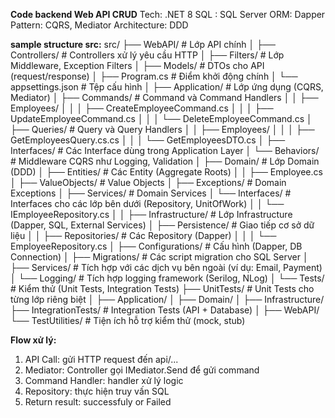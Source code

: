 **Code backend Web API CRUD**
Tech:  .NET 8
SQL : SQL Server
ORM: Dapper
Pattern: CQRS, Mediator
Architecture: DDD

**sample structure src:**
src/
├── WebAPI/                     # Lớp API chính
│   ├── Controllers/            # Controllers xử lý yêu cầu HTTP
│   ├── Filters/                # Lớp Middleware, Exception Filters
│   ├── Models/                 # DTOs cho API (request/response)
│   ├── Program.cs              # Điểm khởi động chính
│   └── appsettings.json        # Tệp cấu hình
│
├── Application/                # Lớp ứng dụng (CQRS, Mediator)
│   ├── Commands/               # Command và Command Handlers
│   │   ├── Employees/
│   │   │   ├── CreateEmployeeCommand.cs
│   │   │   ├── UpdateEmployeeCommand.cs
│   │   │   └── DeleteEmployeeCommand.cs
│   ├── Queries/                # Query và Query Handlers
│   │   ├── Employees/
│   │   │   ├── GetEmployeesQuery.cs.cs
│   │   │   └── GetEmployeesDTO.cs
│   ├── Interfaces/             # Các Interface dùng trong Application Layer
│   └── Behaviors/              # Middleware CQRS như Logging, Validation
│
├── Domain/                     # Lớp Domain (DDD)
│   ├── Entities/               # Các Entity (Aggregate Roots)
│   │   ├── Employee.cs
│   ├── ValueObjects/           # Value Objects
│   ├── Exceptions/             # Domain Exceptions
│   ├── Services/               # Domain Services
│   └── Interfaces/             # Interfaces cho các lớp bên dưới (Repository, UnitOfWork)
│   │      └── IEmployeeRepository.cs
│   │
├── Infrastructure/             # Lớp Infrastructure (Dapper, SQL, External Services)
│   ├── Persistence/            # Giao tiếp cơ sở dữ liệu
│   │   ├── Repositories/       # Các Repository (Dapper)
│   │   │   └── EmployeeRepository.cs
│   ├── Configurations/         # Cấu hình (Dapper, DB Connection)
│   ├── Migrations/             # Các script migration cho SQL Server
│   ├── Services/               # Tích hợp với các dịch vụ bên ngoài (ví dụ: Email, Payment)
│   └── Logging/                # Tích hợp logging framework (Serilog, NLog)
│
└── Tests/                      # Kiểm thử (Unit Tests, Integration Tests)
├── UnitTests/              # Unit Tests cho từng lớp riêng biệt
│   ├── Application/
│   ├── Domain/
│   ├── Infrastructure/
├── IntegrationTests/       # Integration Tests (API + Database)
│   ├── WebAPI/
└── TestUtilities/          # Tiện ích hỗ trợ kiểm thử (mock, stub)

**Flow xử lý:**
1. API Call: gửi HTTP request đến api/...
2. Mediator: Controller gọi IMediator.Send để gửi command
3. Command Handler: handler xử lý logic
4. Repository: thực hiện truy vấn  SQL
5. Return result: successfuly or Failed
   
